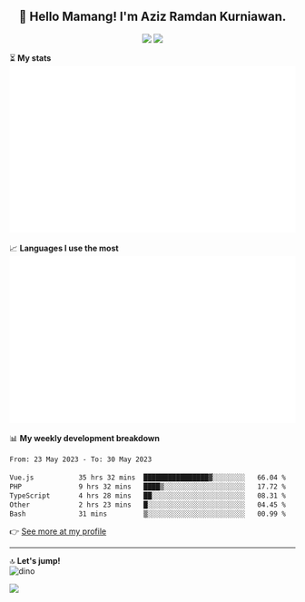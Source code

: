 <h2 align="center">👋 Hello Mamang! I'm Aziz Ramdan Kurniawan.</h2>  
<p align="center">
  <img src="https://komarev.com/ghpvc/?username=azizramdan">
  <img src="https://wakatime.com/badge/user/90056fa0-4c31-4eca-954e-2a3ac05896f9.svg">
</p>
    
⏳ **My stats**  
![](https://raw.githubusercontent.com/azizramdan/github-stats/master/generated/overview.svg#gh-dark-mode-only)

📈 **Languages I use the most**  
![](https://raw.githubusercontent.com/azizramdan/github-stats/master/generated/languages.svg#gh-dark-mode-only)

📊 **My weekly development breakdown**
<!--START_SECTION:waka-->

```text
From: 23 May 2023 - To: 30 May 2023

Vue.js           35 hrs 32 mins  ████████████████▓░░░░░░░░   66.04 %
PHP              9 hrs 32 mins   ████▒░░░░░░░░░░░░░░░░░░░░   17.72 %
TypeScript       4 hrs 28 mins   ██░░░░░░░░░░░░░░░░░░░░░░░   08.31 %
Other            2 hrs 23 mins   █░░░░░░░░░░░░░░░░░░░░░░░░   04.45 %
Bash             31 mins         ▒░░░░░░░░░░░░░░░░░░░░░░░░   00.99 %
```

<!--END_SECTION:waka-->
👉 [See more at my profile](https://wakatime.com/@azizramdan)
***
🔝 **Let's jump!**  
![dino](https://raw.githubusercontent.com/azizramdan/azizramdan/master/dino.gif)  

![](https://hit.yhype.me/github/profile?user_id=27954794)
